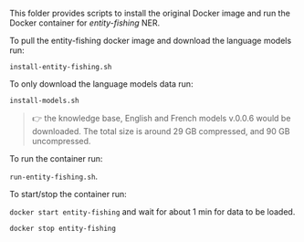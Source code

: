 This folder provides scripts to install the original Docker image and run the Docker container for *entity-fishing* NER.

To pull the entity-fishing docker image and download the language models run:

<code>install-entity-fishing.sh</code>

To only download the language models data run:

<code>install-models.sh</code>

>:point_right: the knowledge base, English and French models v.0.0.6 would be downloaded. The total size is around 29 GB compressed, and 90 GB uncompressed.

To run the container run:

<code>run-entity-fishing.sh</code>.

To start/stop the container run:

<code>docker start entity-fishing</code> and wait for about 1 min for data to be loaded.

<code>docker stop entity-fishing</code>




